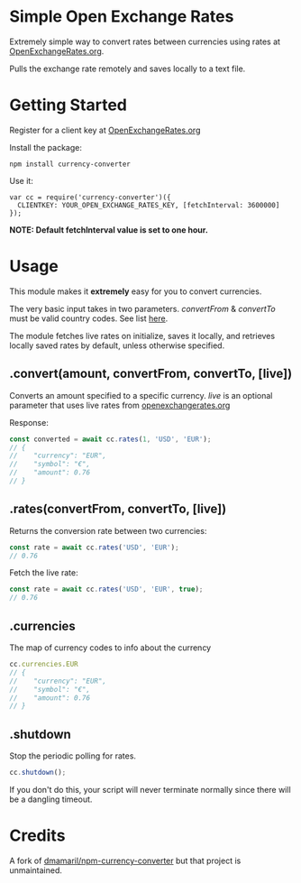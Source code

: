 Simple Open Exchange Rates
==========================

Extremely simple way to convert rates between currencies using rates at [OpenExchangeRates.org](https://openexchangerates.org).

Pulls the exchange rate remotely and saves locally to a text file.

# Getting Started

Register for a client key at [OpenExchangeRates.org](https://openexchangerates.org/signup/free)

Install the package:

```
npm install currency-converter
```

Use it:

```
var cc = require('currency-converter')({
  CLIENTKEY: YOUR_OPEN_EXCHANGE_RATES_KEY, [fetchInterval: 3600000]
});
```

__NOTE: Default fetchInterval value is set to one hour.__

# Usage

This module makes it __extremely__ easy for you to convert currencies.

The very basic input takes in two parameters. _convertFrom_ & _convertTo_ must be valid country codes. See list <a href='http://www.localeplanet.com/api/auto/currencymap.html'> here</a>.

The module fetches live rates on initialize, saves it locally, and retrieves locally saved rates by default, unless otherwise specified.

## .convert(amount, convertFrom, convertTo, [live])

Converts an amount specified to a specific currency. _live_ is an optional parameter
that uses live rates from [openexchangerates.org](https://openexchangerates.org/signup/free)

Response:

```JavaScript
const converted = await cc.rates(1, 'USD', 'EUR');
// {
//    "currency": "EUR",
//    "symbol": "€",
//    "amount": 0.76
// }
```

## .rates(convertFrom, convertTo, [live])

Returns the conversion rate between two currencies:

```JavaScript
const rate = await cc.rates('USD', 'EUR');
// 0.76
```

Fetch the live rate:

```JavaScript
const rate = await cc.rates('USD', 'EUR', true);
// 0.76
```

## .currencies

The map of currency codes to info about the currency

```JavaScript
cc.currencies.EUR
// {
//    "currency": "EUR",
//    "symbol": "€",
//    "amount": 0.76
// }
```

## .shutdown

Stop the periodic polling for rates.

```JavaScript
cc.shutdown();
```

If you don't do this, your script will never terminate normally since
there will be a dangling timeout.

# Credits

A fork of [dmamaril/npm-currency-converter](https://github.com/dmamaril/npm-currency-converter) but that project is unmaintained.
